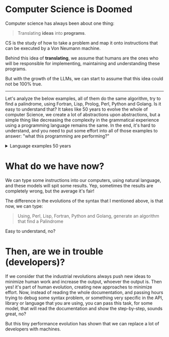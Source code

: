 # Computer Science is Doomed

Computer science has always been about one thing:

> Translating **ideas** into **programs**.

CS is the study of how to take a problem and map it onto instructions that can be executed by a Von Neumann machine.

Behind this idea of **translating**, we assume that humans are the ones who will be responsible for implementing, maintaining and understanding these programs.

But with the growth of the LLMs, we can start to assume that this idea could not be 100% true.

---

Let's analyze the below examples, all of them do the same algorithm, try to find a palindrome, using Fortran, Lisp, Prolog, Perl, Python and Golang. Is it easy to understand that? It takes like 50 years to evolve the whole of computer Science, we create a lot of abstractions upon abstractions, but a simple thing like decreasing the complexity in the grammatical experience using a programming language remains the same. In the end, it's hard to understand, and you need to put some effort into all of those examples to answer: "what this programming are performing?"

<details>
<summary>Language examples 50 years</summary>

## Fortran

```Fortran
program Palindrome
    character(len=100) :: string
    integer :: i, len
    logical :: is_palindrome

    print *, "Enter a string: "
    read(*, '(A)') string

    len = len_trim(string)
    is_palindrome = .true.

    do i = 1, len/2
        if (string(i:i) /= string(len-i+1:len-i+1)) then
            is_palindrome = .false.
            exit
        end if
    end do

    if (is_palindrome) then
        print *, "The string is a palindrome."
    else
        print *, "The string is not a palindrome."
    end if
end program Palindrome
```

## Lisp

```Lisp
(defun palindrome-p (string)
  (string= string (reverse string)))

(let ((input (read-line)))
  (if (palindrome-p input)
      (format t "The string is a palindrome.~%")
      (format t "The string is not a palindrome.~%")))
```

## Prolog

```Prolog
(defun palindrome-p (string)
  (string= string (reverse string)))

(let ((input (read-line)))
  (if (palindrome-p input)
      (format t "The string is a palindrome.~%")
      (format t "The string is not a palindrome.~%")))
```

## Perl

```Perl
sub is_palindrome {
    my $string = shift;
    return $string eq reverse $string;
}

print "Enter a string: ";
my $input = <STDIN>;
chomp $input;

if (is_palindrome($input)) {
    print "The string is a palindrome.\n";
} else {
    print "The string is not a palindrome.\n";
}

```

## Python

```python
def is_palindrome(string):
    return string == string[::-1]

input_string = input("Enter a string: ")

if is_palindrome(input_string):
    print("The string is a palindrome.")
else:
    print("The string is not a palindrome.")
```

## Golang

```golang
package main

import (
    "fmt"
    "strings"
)

func isPalindrome(s string) bool {
    for i := 0; i < len(s)/2; i++ {
        if s[i] != s[len(s)-i-1] {
            return false
        }
    }
    return true
}

func main() {
    var input string
    fmt.Print("Enter a string: ")
    fmt.Scanln(&input)

    if isPalindrome(strings.ToLower(input)) {
        fmt.Println("The string is a palindrome.")
    } else {
        fmt.Println("The string is not a palindrome.")
    }
}
```

</details>


# What do we have now?

We can type some instructions into our computers, using natural language, and these models will spit some results. Yep, sometimes the results are completely wrong, but the average it's fair!

The difference in the evolutions of the syntax that I mentioned above, is that now, we can type:

> Using, Perl, Lisp, Fortran, Python and Golang, generate an algorithm that find a Palindrome

Easy to understand, no?


# Then, are we in trouble (developers)?

If we consider that the industrial revolutions always push new ideas to minimize human work and increase the output, whoever the output is. Then yes! it's part of human evolution, creating new approaches to minimize effort. Now, instead of reading the whole documentation, and passing hours trying to debug some syntax problem, or something very specific in the API, library or language that you are using, you can pass this task, for some model, that will read the documentation and show the step-by-step, sounds great, no?

But this tiny performance evolution has shown that we can replace a lot of developers with machines.
